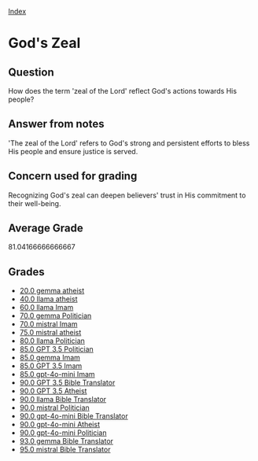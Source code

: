 
[Index](../../index.md)
# God's Zeal
## Question
How does the term 'zeal of the Lord' reflect God's actions towards His people?

## Answer from notes
'The zeal of the Lord' refers to God's strong and persistent efforts to bless His people and ensure justice is served.

## Concern used for grading
Recognizing God's zeal can deepen believers' trust in His commitment to their well-being.

## Average Grade
81.04166666666667

## Grades
 * [20.0 gemma atheist](../answers/gemma_atheist/God_s_Zeal.md)
 * [40.0 llama atheist](../answers/llama_atheist/God_s_Zeal.md)
 * [60.0 llama Imam](../answers/llama_Imam/God_s_Zeal.md)
 * [70.0 gemma Politician](../answers/gemma_Politician/God_s_Zeal.md)
 * [70.0 mistral Imam](../answers/mistral_Imam/God_s_Zeal.md)
 * [75.0 mistral atheist](../answers/mistral_atheist/God_s_Zeal.md)
 * [80.0 llama Politician](../answers/llama_Politician/God_s_Zeal.md)
 * [85.0 GPT 3.5 Politician](../answers/GPT_3.5_Politician/God_s_Zeal.md)
 * [85.0 gemma Imam](../answers/gemma_Imam/God_s_Zeal.md)
 * [85.0 GPT 3.5 Imam](../answers/GPT_3.5_Imam/God_s_Zeal.md)
 * [85.0 gpt-4o-mini Imam](../answers/gpt-4o-mini_Imam/God_s_Zeal.md)
 * [90.0 GPT 3.5 Bible Translator](../answers/GPT_3.5_Bible_Translator/God_s_Zeal.md)
 * [90.0 GPT 3.5 Atheist](../answers/GPT_3.5_Atheist/God_s_Zeal.md)
 * [90.0 llama Bible Translator](../answers/llama_Bible_Translator/God_s_Zeal.md)
 * [90.0 mistral Politician](../answers/mistral_Politician/God_s_Zeal.md)
 * [90.0 gpt-4o-mini Bible Translator](../answers/gpt-4o-mini_Bible_Translator/God_s_Zeal.md)
 * [90.0 gpt-4o-mini Atheist](../answers/gpt-4o-mini_Atheist/God_s_Zeal.md)
 * [90.0 gpt-4o-mini Politician](../answers/gpt-4o-mini_Politician/God_s_Zeal.md)
 * [93.0 gemma Bible Translator](../answers/gemma_Bible_Translator/God_s_Zeal.md)
 * [95.0 mistral Bible Translator](../answers/mistral_Bible_Translator/God_s_Zeal.md)
